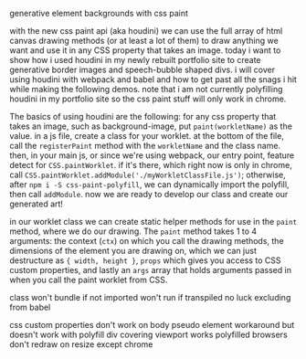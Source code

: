 generative element backgrounds with css paint

with the new css paint api (aka houdini) we can use the full array of html canvas drawing methods (or at least a lot of them) to draw anything we want and use it in any CSS property that takes an image.  today i want to show how i used houdini in my newly rebuilt portfolio site to create generative border images and speech-bubble shaped divs.  i will cover using houdini with webpack and babel and how to get past all the snags i hit while making the following demos.  note that i am not currently polyfilling houdini in my portfolio site so the css paint stuff will only work in chrome.

The basics of using houdini are the following:  for any css property that takes an image, such as background-image, put `paint(workletName)` as the value.  in a js file, create a class for your worklet.  at the bottom of the file, call the `registerPaint` method with the `workletName` and the class name.  then, in your main js, or since we're using webpack, our entry point, feature detect for `CSS.paintWorklet`.  if it's there, which right now is only in chrome, call  `CSS.paintWorklet.addModule('./myWorkletClassFile.js')`; otherwise, after `npm i -S css-paint-polyfill`, we can dynamically import the polyfill, then call `addModule`.  now we are ready to develop our class and create our generated art!

in our worklet class we can create static helper methods for use in the `paint` method, where we do our drawing.  The `paint` method takes 1 to 4 arguments: the context (`ctx`) on which you call the drawing methods, the dimensions of the element you are drawing on, which we can just destructure as `{ width, height }`, `props` which gives you access to CSS custom properties, and lastly an `args` array that holds arguments passed in when you call the paint worklet from CSS.

class won't bundle if not imported
won't run if transpiled
no luck excluding from babel

css custom properties don't work on body
pseudo element workaround but doesn't work with polyfill
div covering viewport works
polyfilled browsers don't redraw on resize except chrome
